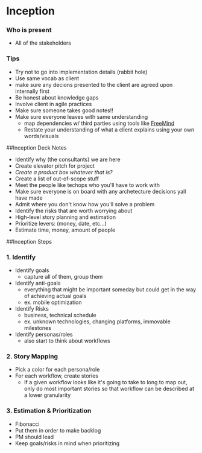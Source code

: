 
# Inception
### Who is present
* All of the stakeholders

### Tips
* Try not to go into implementation details (rabbit hole)
* Use same vocab as client
* make sure any decions presented to the client are agreed upon internally first
* Be honest about knowledge gaps
* Involve client in agile practices
* Make sure someone takes good notes!!
* Make sure everyone leaves with same understanding
    * map dependencies w/ third parties using tools like [FreeMind](http://freemind.sourceforge.net/wiki/index.php/Main_Page)
    * Restate your understanding of what a client explains using your own words/visuals
    
    
##Inception Deck Notes
* Identify why (the consultants) we are here
* Create elevator pitch for project
* _Create a product box whatever that is?_
* Create a list of out-of-scope stuff
* Meet the people like techops who you'll have to work with
* Make sure everyone is on board with any archetecture decisions yall have made
* Admit where you don't know how you'll solve a problem
* Identify the risks that are worth worrying about
* High-level story planning and estimation
* Prioritize levers: (money, date, etc...)
* Estimate time, money, amount of people

    
    
##Inception Steps    
### 1. Identify
* Identify goals
    * capture all of them, group them
* Identify anti-goals
    * everything that might be important someday but could get in the way of achieving actual goals
    * ex. mobile optimization
* Identify Risks
    * business, technical schedule
    * ex. unknown technologies, changing platforms, immovable milestones
* Identify personas/roles
    * also start to think about workflows 

### 2. Story Mapping
* Pick a color for each persona/role
* For each workflow, create stories
    * If a given workflow looks like it's going to take to long to map out, only do most important stories so that workflow can be described at a lower granularity

### 3. Estimation & Prioritization
* Fibonacci
* Put them in order to make backlog
* PM should lead
* Keep goals/risks in mind when prioritizing
